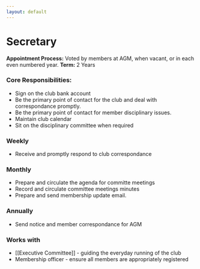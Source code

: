 ```yaml
---
layout: default
---
```


# Secretary

**Appointment Process:** Voted by members at AGM, when vacant, or in each even numbered year.
**Term:** 2 Years

### Core Responsibilities:
- Sign on the club bank account
- Be the primary point of contact for the club and deal with correspondance promptly.
- Be the primary point of contact for member disciplinary issues.
- Maintain club calendar
- Sit on the disciplinary committee when required

### Weekly
- Receive and promptly respond to club correspondance

### Monthly
- Prepare and circulate the agenda for committe meetings
- Record and circulate committee meetings minutes
- Prepare and send membership update email.

### Annually
- Send notice and member correspondance for AGM

### Works with
- [[Executive Committee]] - guiding the everyday running of the club
- Membership officer - ensure all members are appropriately registered